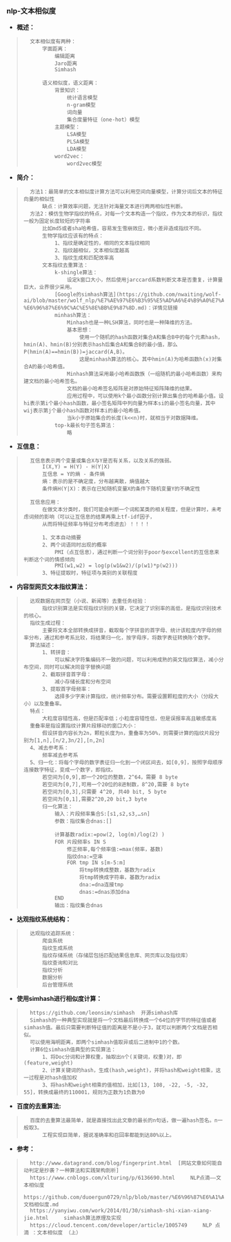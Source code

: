 ### nlp-文本相似度
- **概述：**
>       文本相似度有两种：
>           字面距离：
>               编辑距离
>               Jaro距离
>               Simhash
>
>           语义相似度，语义距离：
>               背景知识：
>                   统计语言模型
>                   n-gram模型
>                   词向量
>                   集合度量特征（one-hot）模型
>               主题模型：
>                   LSA模型
>                   PLSA模型
>                   LDA模型
>               word2vec：
>                   word2vec模型
>
>
>

- **简介：**
>       方法1：最简单的文本相似度计算方法可以利用空间向量模型，计算分词后文本的特征向量的相似性
>           缺点：计算效率问题，无法针对海量文本进行两两相似性判断。
>       方法2：模仿生物学指纹的特点，对每一个文本构造一个指纹，作为文本的标识，指纹一般为固定长度较短的字符串
>           比如md5或者sha哈希值，容易发生雪崩效应，微小差异造成指纹不同。
>           生物学指纹应该有的特点：
>               1、指纹是确定性的，相同的文本指纹相同
>               2、指纹越相似，文本相似度越高
>               3、指纹生成和匹配效率高
>           文本指纹去重算法：
>               k-shingle算法：
>                   设定k窗口大小，然后使用jarccard系数判断文本是否重复，计算量巨大，业界很少采用。
>               [Google的simhash算法](https://github.com/nwaiting/wolf-ai/blob/master/wolf_nlp/%E7%AE%97%E6%B3%95%E5%AD%A6%E4%B9%A0%E7%AC%94%E8%AE%B0/google%E7%AE%97%E6%B3%95/Simhash-%E6%96%87%E6%9C%AC%E5%8E%BB%E9%87%8D.md)：详情见链接
>               minhash算法：
>                   Minhash也是一种LSH算法，同时也是一种降维的方法。
>                   基本思想：
>                       使用一个随机的hash函数对集合A和集合B中的每个元素hash，hmin(A)、hmin(B)分别表示hash后集合A和集合B的最小值，那么P(hmin(A)==hmin(B))=jaccard(A,B)。
>                       这是minhash算法的核心。其中hmin(A)为哈希函数h(x)对集合A的最小哈希值。
>                   Minhash算法采用最小哈希函数族（一组随机的最小哈希函数）来构建文档的最小哈希签名。
>                   文档的最小哈希签名矩阵是对原始特征矩阵降维的结果。
>                   应用过程中，可以使用k个最小函数分别计算出集合的哈希最小值。设hi表示第i个最小hash函数，最小签名矩阵中列向量为样本si的最小签名向量，其中wij表示第j个最小hash函数对样本i的最小哈希值。
>                   当k小于原始集合的长度(k<<n)时，就相当于对数据降维。
>               top-k最长句子签名算法：
>                   略
>
>


- **互信息：**
>       互信息表示两个变量或集合X与Y是否有关系，以及关系的强弱。
>           I(X,Y) = H(Y) - H(Y|X)
>           互信息 = Y的熵 - 条件熵
>           熵：表示的是不确定度，分布越离散，熵值越大
>           条件熵H(Y|X)：表示在已知随机变量X的条件下随机变量Y的不确定性
>
>       互信息应用：
>           在做文本分类时，我们可能会判断一个词和某类的相关程度，但是计算时，未考虑词频的影响（可以让互信息的结果再乘上tf-idf因子，
>           从而将特征频率与特征分布考虑进去）！！！！
>
>           1、文本自动摘要
>           2、两个词语同时出现的概率
>               PMI（点互信息），通过判断一个词分别于poor与excellent的互信息来判断这个词的情感倾向
>               PMI(w1,w2) = log(p(w1&w2)/(p(w1)*p(w2)))
>           3、特征提取时，特征项与类别的关联程度
>
>
>
>


- **内容型网页文本指纹算法：**
>       达观数据在网页型（小说、新闻等）去重任务经验：
>           指纹识别算法是实现指纹识别的关键，它决定了识别率的高低，是指纹识别技术的核心。
>       指纹生成过程：
>           主要将文本全部转换成拼音，截取每个字拼音的首字母、统计该粒度内字母的频率分布，通过和参考系比较，将结果归一化，按字母序，将数字表征转换陈个数字。
>       算法描述：
>           1、转拼音：
>               可以解决字符集编码不一致的问题，可以利用成熟的英文指纹算法，减小分布空间，同时可以解决同音字替换问题
>           2、截取拼音首字母：
>               减小存储长度和分布空间
>           3、提取首字母频率：
>               选择多少字来计算指纹，统计频率分布。需要设置颗粒度的大小（分段大小）以及重叠率。
>       特点：
>           大粒度容错性高，但是匹配率低；小粒度容错性低，但是误报率高且敏感度高
>       重叠率是指设置指纹计算片段移动的窗口大小：
>           假设拼音内容长为2n，颗粒长度为n，重叠率为50%，则需要计算的指纹片段分别为[1,n],[n/2,3n/2],[n,2n]
>       4、减去参考系：
>           频率减去参考系
>       5、归一化：将每个字母的数字表征归一化到一个闭区间去，如[0,9]，按照字母顺序连接数字特征，变成一个数字，即指纹。
>           若空间为[0,9],即一个20位的整数，2^64，需要 8 byte
>           若空间为[0,7],可用一个20位的8进制数，8^20,需要 8 byte
>           若空间为[0,3],只需要 4^20, 共40 bit, 5 byte
>           若空间为[0,1],需要2^20,20 bit,3 byte
>           归一化算法：
>               输入：片段频率集合S:[s1,s2,s3,…sn]
>               参数：指纹集合dnas:[]
>
>               计算基数radix:=pow(2, log(m)/log(2) )
>               FOR 片段频率s IN S
>                   修正频率,每个频率值:=max(频率，基数)
>                   指纹dna:=空串
>                   FOR tmp IN s[m-5:m]
>                       将tmp转换成整数，基数为radix
>                       将tmp转换成字符串，基数为radix
>                       dna:=dna连接tmp
>                       dnas:=dnas添加dna
>               END
>               输出：指纹集合dnas
>
>
>
>

- **达观指纹系统结构：**
>       达观指纹追踪系统：
>           爬虫系统
>           指纹生成系统
>           指纹存储系统（存储层包括匹配结果信息库、网页库以及指纹库）
>           指纹查询和对比
>           指纹分析
>           数据分析
>           后台管理系统
>
>
>
>
>

- **使用simhash进行相似度计算：**
>       https://github.com/leonsim/simhash  开源simhash库
>       Simhash的一种典型实现就是将一个文档最后转换成一个64位的字节的特征值或者simhash值。最后只需要判断特征值的距离是不是小于3，就可以判断两个文档是否相似。
>       可以使用海明距离，即两个simhash值取异或后二进制中1的个数。
>       计算6位simhash值典型的实现算法：
>           1、将Doc分词和计算权重，抽取出n个(关键词，权重)对，即(feature,weight)
>           2、计算关键词的hash，生成(hash,weight)，并将hash和weight相乘，这一过程是对hash值加权
>           3、将hash和weight相乘的值相加，比如[13, 108, -22, -5, -32, 55]，转换成最终的110001，规则为正数为1负数为0     
>

- **百度的去重算法:**
>
>       百度的去重算法最简单，就是直接找出此文章的最长的n句话，做一遍hash签名。n一般取3。
>           工程实现巨简单，据说准确率和召回率都能到达80%以上。
>
>
>

- **参考：**
>       http://www.datagrand.com/blog/fingerprint.html  [网站文章如何能自动判定是抄袭？一种算法和实践架构剖析]
>       https://www.cnblogs.com/xlturing/p/6136690.html     NLP点滴——文本相似度
>       https://github.com/duoergun0729/nlp/blob/master/%E6%96%87%E6%A1%A3%E7%9B%B8%E4%BC%BC%E5%BA%A6.md    文档相似度.md
>       https://yanyiwu.com/work/2014/01/30/simhash-shi-xian-xiang-jie.html     simhash算法原理及实现
>       https://cloud.tencent.com/developer/article/1005749     NLP 点滴 ：文本相似度 （上）
>
>
>
>
>
>
>
>
>
>
>
